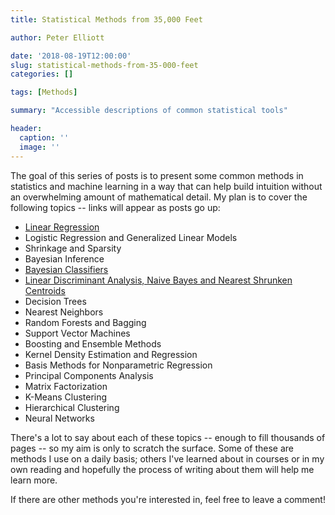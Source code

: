 ```yaml
---
title: Statistical Methods from 35,000 Feet

author: Peter Elliott

date: '2018-08-19T12:00:00'
slug: statistical-methods-from-35-000-feet
categories: []

tags: [Methods]

summary: "Accessible descriptions of common statistical tools"

header:
  caption: ''
  image: ''
---
```


The goal of this series of posts is to present some common methods in statistics and machine learning in a way that can help build intuition without an overwhelming amount of mathematical detail. My plan is to cover the following topics -- links will appear as posts go up:

* [Linear Regression](/post/linear-regression)
* Logistic Regression and Generalized Linear Models
* Shrinkage and Sparsity
* Bayesian Inference
* [Bayesian Classifiers](/post/bayes-classifiers)
* [Linear Discriminant Analysis, Naive Bayes and Nearest Shrunken Centroids](~/bayes-classifiers)
* Decision Trees
* Nearest Neighbors
* Random Forests and Bagging
* Support Vector Machines
* Boosting and Ensemble Methods
* Kernel Density Estimation and Regression
* Basis Methods for Nonparametric Regression
* Principal Components Analysis
* Matrix Factorization
* K-Means Clustering
* Hierarchical Clustering
* Neural Networks

There's a lot to say about each of these topics -- enough to fill thousands of pages -- so my aim is only to scratch the surface. Some of these are methods I use on a daily basis; others I've learned about in courses or in my own reading and hopefully the process of writing about them will help me learn more.

If there are other methods you're interested in, feel free to leave a comment!